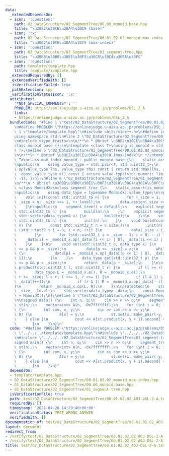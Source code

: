 ```yaml
---
data:
  _extendedDependsOn:
  - icon: ':question:'
    path: 02_DataStructure/02_SegmentTree/00.00_monoid.base.hpp
    title: "\u30E2\u30CE\u30A4\u30C9 (base)"
  - icon: ':x:'
    path: 02_DataStructure/02_SegmentTree/00.01.02.02_monoid.max-index.hpp
    title: "\u30E2\u30CE\u30A4\u30C9 (max-index)"
  - icon: ':question:'
    path: 02_DataStructure/02_SegmentTree/01_segment-tree.hpp
    title: "\u30BB\u30B0\u30E1\u30F3\u30C8\u30C4\u30EA\u30FC"
  - icon: ':question:'
    path: template/template.hpp
    title: template/template.hpp
  _extendedRequiredBy: []
  _extendedVerifiedWith: []
  _isVerificationFailed: true
  _pathExtension: cpp
  _verificationStatusIcon: ':x:'
  attributes:
    '*NOT_SPECIAL_COMMENTS*': ''
    PROBLEM: https://onlinejudge.u-aizu.ac.jp/problems/DSL_2_A
    links:
    - https://onlinejudge.u-aizu.ac.jp/problems/DSL_2_A
  bundledCode: "#line 1 \"test/02_DataStructure/02_SegmentTree/00.01.02.02_AOJ-DSL-2-A.test.cpp\"\
    \n#define PROBLEM \"https://onlinejudge.u-aizu.ac.jp/problems/DSL_2_A\"\n#line\
    \ 1 \"template/template.hpp\"\n#include <bits/stdc++.h>\n#define int int64_t\n\
    using namespace std;\n#line 2 \"02_DataStructure/02_SegmentTree/00.00_monoid.base.hpp\"\
    \n#include <type_traits>\n\n/**\n * @brief \u30E2\u30CE\u30A4\u30C9 (base)\n */\n\
    class monoid_base {};\n\ntemplate <class T>\nusing is_monoid = std::is_base_of<monoid_base,\
    \ T>;\n#line 5 \"02_DataStructure/02_SegmentTree/00.01.02.02_monoid.max-index.hpp\"\
    \n\n/**\n * @brief \u30E2\u30CE\u30A4\u30C9 (max-index)\n */\ntemplate <typename\
    \ T>\nclass max_index_monoid : public monoid_base {\n    static_assert(std::is_arithmetic<T>::value);\n\
    \npublic:\n    using value_type = std::pair<T, std::uint32_t>;\n    const value_type\
    \ op(value_type lhs, value_type rhs) const { return std::max(lhs, rhs); }\n  \
    \  const value_type e() const { return value_type(std::numeric_limits<T>::min(),\
    \ -1); }\n};\n#line 6 \"02_DataStructure/02_SegmentTree/01_segment-tree.hpp\"\n\
    \n/**\n * @brief \u30BB\u30B0\u30E1\u30F3\u30C8\u30C4\u30EA\u30FC\n */\ntemplate\
    \ <class MonoidX>\nclass segment_tree {\n    static_assert(is_monoid<MonoidX>::value);\n\
    \npublic:\n    using data_type = typename MonoidX::value_type;\n\nprotected:\n\
    \    void init(const std::uint32_t& n) {\n        for (_size = 1, _level = 0;\
    \ _size < n; _size <<= 1, ++_level);\n        _data.assign(_size << 1, _monoid_x.e());\n\
    \    }\n\npublic:\n    segment_tree() = default;\n    explicit segment_tree(const\
    \ std::uint32_t& n) {\n        build(n);\n    }\n    explicit segment_tree(const\
    \ std::vector<data_type>& v) {\n        build(v);\n    }\n\n    void build(const\
    \ std::uint32_t& n) {\n        init(n);\n    }\n    void build(const std::vector<data_type>&\
    \ v) {\n        const std::uint32_t n = v.size();\n        init(n);\n        for\
    \ (std::uint32_t i = 0; i < n; ++i) {\n            _data[_size + i] = v[i];\n\
    \        }\n        for (std::uint32_t i = _size - 1; i > 0; --i) {\n        \
    \    _data[i] = _monoid_x.op(_data[(i << 1) | 0], _data[(i << 1) | 1]);\n    \
    \    }\n    }\n\n    void set(std::uint32_t p, data_type x) {\n        assert(0\
    \ <= p && p < _size);\n        _data[p += _size] = x;\n        while (p >>= 1)\
    \ {\n            _data[p] = _monoid_x.op(_data[(p << 1) | 0], _data[(p << 1) |\
    \ 1]);\n        }\n    }\n    data_type get(std::uint32_t p) {\n        assert(0\
    \ <= p && p < _size);\n        return _data[p + _size];\n    }\n\n    data_type\
    \ product(std::uint32_t l, std::uint32_t r) {\n        if (l >= r) return _monoid_x.e();\n\
    \        data_type L = _monoid_x.e(), R = _monoid_x.e();\n        for (l += _size,\
    \ r += _size; l < r; l >>= 1, r >>= 1) {\n            if (l & 1) L = _monoid_x.op(L,\
    \ _data[l++]);\n            if (r & 1) R = _monoid_x.op(_data[--r], R);\n\t\t\
    }\n        return _monoid_x.op(L, R);\n    }\n\nprotected:\n    std::uint32_t\
    \ _size, _level;\n    std::vector<data_type> _data;\n    const MonoidX _monoid_x\
    \ = MonoidX();\n};\n#line 5 \"test/02_DataStructure/02_SegmentTree/00.01.02.02_AOJ-DSL-2-A.test.cpp\"\
    \n\nsigned main() {\n    int n, q;\n    cin >> n >> q;\n    segment_tree<max_index_monoid<int>>\
    \ st(n);\n    vector<int> A(n, -0x7fffffff);\n    for (int i = 0; i < q; ++i)\
    \ {\n        int com, x, y;\n        cin >> com >> x >> y;\n        if (com ==\
    \ 0) {\n            A[x] = y;\n            st.set(x, make_pair(-y, x));\n    \
    \    } else {\n            cout << A[st.product(x, y + 1).second] << endl;\n \
    \       }\n    }\n}\n"
  code: "#define PROBLEM \"https://onlinejudge.u-aizu.ac.jp/problems/DSL_2_A\"\n#include\
    \ \"../../../template/template.hpp\"\n#include \"../../../02_DataStructure/02_SegmentTree/00.01.02.02_monoid.max-index.hpp\"\
    \n#include \"../../../02_DataStructure/02_SegmentTree/01_segment-tree.hpp\"\n\n\
    signed main() {\n    int n, q;\n    cin >> n >> q;\n    segment_tree<max_index_monoid<int>>\
    \ st(n);\n    vector<int> A(n, -0x7fffffff);\n    for (int i = 0; i < q; ++i)\
    \ {\n        int com, x, y;\n        cin >> com >> x >> y;\n        if (com ==\
    \ 0) {\n            A[x] = y;\n            st.set(x, make_pair(-y, x));\n    \
    \    } else {\n            cout << A[st.product(x, y + 1).second] << endl;\n \
    \       }\n    }\n}"
  dependsOn:
  - template/template.hpp
  - 02_DataStructure/02_SegmentTree/00.01.02.02_monoid.max-index.hpp
  - 02_DataStructure/02_SegmentTree/00.00_monoid.base.hpp
  - 02_DataStructure/02_SegmentTree/01_segment-tree.hpp
  isVerificationFile: true
  path: test/02_DataStructure/02_SegmentTree/00.01.02.02_AOJ-DSL-2-A.test.cpp
  requiredBy: []
  timestamp: '2021-04-26 14:29:40+00:00'
  verificationStatus: TEST_WRONG_ANSWER
  verifiedWith: []
documentation_of: test/02_DataStructure/02_SegmentTree/00.01.02.02_AOJ-DSL-2-A.test.cpp
layout: document
redirect_from:
- /verify/test/02_DataStructure/02_SegmentTree/00.01.02.02_AOJ-DSL-2-A.test.cpp
- /verify/test/02_DataStructure/02_SegmentTree/00.01.02.02_AOJ-DSL-2-A.test.cpp.html
title: test/02_DataStructure/02_SegmentTree/00.01.02.02_AOJ-DSL-2-A.test.cpp
---
```

